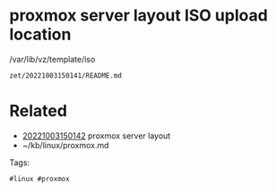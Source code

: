 # proxmox server layout ISO upload location
/var/lib/vz/template/iso

` zet/20221003150141/README.md `

# Related

- [20221003150142](/zet/20221003150142/README.md) proxmox server layout
- ~/kb/linux/proxmox.md

Tags:

    #linux #proxmox 
